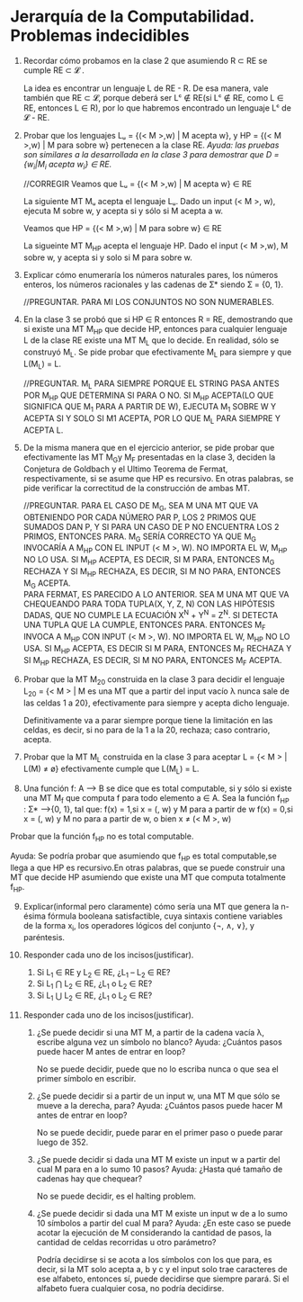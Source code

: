 # Jerarquía de la Computabilidad. Problemas indecidibles

1. Recordar cómo probamos en la clase 2 que asumiendo R ⊂ RE se cumple RE ⊂ 𝓛 .

    La idea es encontrar un lenguaje L de RE - R. De esa manera, vale también que RE ⊂ 𝓛, porque deberá ser Lᶜ ∉ RE(si Lᶜ ∉ RE, como L ∈ RE, entonces L ∈ R), por lo que habremos encontrado un lenguaje Lᶜ de 𝓛 - RE.

2. Probar que los lenguajes Lᵤ = {(< M >,w) | M acepta w}, y HP = {(< M >,w) | M para sobre w} pertenecen a la clase RE. *Ayuda: las pruebas son similares a la desarrollada en la clase 3 para demostrar que D = {w<sub>i</sub>|M<sub>i</sub> acepta w<sub>i</sub>} ∈ RE.*

    //CORREGIR
    Veamos que Lᵤ = {(< M >,w) | M acepta w} ∈ RE
    
    La siguiente MT Mᵤ acepta el lenguaje Lᵤ. Dado un input (< M >, w), ejecuta M sobre w, y acepta si y sólo si M acepta a w.

    Veamos que HP = {(< M >,w) | M para sobre w} ∈ RE

    La sigueinte MT M<sub>HP</sub> acepta el lenguaje HP. Dado el input (< M >,w), M sobre w, y acepta si y solo si M para sobre w.

3. Explicar cómo enumeraría los números naturales pares, los números enteros, los números racionales y las cadenas de Ʃ* siendo Ʃ = {0, 1}.

    //PREGUNTAR. PARA MI LOS CONJUNTOS NO SON NUMERABLES.

4. En la clase 3 se probó que si HP ∈ R entonces R = RE, demostrando que si existe una MT M<sub>HP</sub> que decide HP, entonces para cualquier lenguaje L de la clase RE existe una MT M<sub>L</sub> que lo decide. En realidad, sólo se construyó M<sub>L</sub>. Se pide probar que efectivamente M<sub>L</sub> para siempre y que L(M<sub>L</sub>) = L.

    //PREGUNTAR. M<sub>L</sub> PARA SIEMPRE PORQUE EL STRING PASA ANTES POR M<sub>HP</sub> QUE DETERMINA SI PARA O NO. SI M<sub>HP</sub> ACEPTA(LO QUE SIGNIFICA QUE M<sub>1</sub> PARA A PARTIR DE W), EJECUTA M<sub>1</sub> SOBRE W Y ACEPTA SI Y SOLO SI M1 ACEPTA, POR LO QUE M<sub>L</sub> PARA SIEMPRE Y ACEPTA L.

5. De la misma manera que en el ejercicio anterior, se pide probar que efectivamente las MT M<sub>G</sub>y M<sub>F</sub> presentadas en la clase 3, deciden la Conjetura de Goldbach y el Ultimo Teorema de Fermat, respectivamente, si se asume que HP es recursivo. En otras palabras, se pide verificar la correctitud de la construcción de ambas MT.

    //PREGUNTAR. PARA EL CASO DE M<sub>G</sub>, SEA M UNA MT QUE VA OBTENIENDO POR CADA NÚMERO PAR P, LOS 2 PRIMOS QUE SUMADOS DAN P, Y SI PARA UN CASO DE P NO ENCUENTRA LOS 2 PRIMOS, ENTONCES PARA. M<sub>G</sub> SERÍA CORRECTO YA QUE M<sub>G</sub> INVOCARÍA A M<sub>HP</sub> CON EL INPUT (< M >, W). NO IMPORTA EL W, M<sub>HP</sub> NO LO USA. SI M<sub>HP</sub> ACEPTA, ES DECIR, SI M PARA, ENTONCES M<sub>G</sub> RECHAZA Y SI M<sub>HP</sub> RECHAZA, ES DECIR, SI M NO PARA, ENTONCES M<sub>G</sub> ACEPTA.  
    PARA FERMAT, ES PARECIDO A LO ANTERIOR. SEA M UNA MT QUE VA CHEQUEANDO PARA TODA TUPLA(X, Y, Z, N) CON LAS HIPÓTESIS DADAS, QUE NO CUMPLE LA ECUACIÓN X<sup>N</sup> + Y<sup>N</sup> = Z<sup>N</sup>. SI DETECTA UNA TUPLA QUE LA CUMPLE, ENTONCES PARA. ENTONCES M<sub>F</sub> INVOCA A M<sub>HP</sub> CON INPUT (< M >, W). NO IMPORTA EL W, M<sub>HP</sub> NO LO USA. SI M<sub>HP</sub> ACEPTA, ES DECIR SI M PARA, ENTONCES M<sub>F</sub> RECHAZA Y SI M<sub>HP</sub> RECHAZA, ES DECIR, SI M NO PARA, ENTONCES M<sub>F</sub> ACEPTA.

6. Probar que la MT M<sub>20</sub> construida en la clase 3 para decidir el lenguaje L<sub>20</sub> = {< M > | M es una MT que a partir del input vacío λ nunca sale de las celdas 1 a 20}, efectivamente para siempre y acepta dicho lenguaje.

    Definitivamente va a parar siempre porque tiene la limitación en las celdas, es decir, si no para de la 1 a la 20, rechaza; caso contrario, acepta. 

7. Probar que la MT M<sub>L</sub> construida en la clase 3 para aceptar L = {< M > | L(M) ≠ ø} efectivamente cumple que L(M<sub>L</sub>) = L.

8. Una función f: A ⟶ B se dice que es total computable, si y sólo si existe una MT M<sub>f</sub> que computa f para todo elemento a ∈ A. Sea la función f<sub>HP</sub> : Ʃ* ⟶{0, 1}, tal que:
    f(x) = 1,si x = (<M>, w) y M para a partir de w
    f(x) = 0,si x = (<M>, w) y M no para a partir de w, o bien x ≠ (< M >, w)

Probar que la función f<sub>HP</sub> no es total computable.

Ayuda: Se podría probar que asumiendo que f<sub>HP</sub> es total computable,se llega a que HP es recursivo.En otras palabras, que se puede construir una MT que decide HP asumiendo que existe una MT que computa totalmente f<sub>HP</sub>.

9. Explicar(informal pero claramente) cómo sería una MT que genera la n-ésima fórmula booleana satisfactible, cuya sintaxis contiene variables de la forma x<sub>i</sub>, los operadores lógicos del conjunto {¬, ∧, ∨}, y paréntesis.

10. Responder cada uno de los incisos(justificar).
    1. Si L<sub>1</sub> ∈ RE y L<sub>2</sub> ∈ RE, ¿L<sub>1</sub> – L<sub>2</sub> ∈ RE?
    2. Si L<sub>1</sub> ⋂ L<sub>2</sub> ∈ RE, ¿L<sub>1</sub> o L<sub>2</sub> ∈ RE?
    3. Si L<sub>1</sub> ⋃ L<sub>2</sub> ∈ RE, ¿L<sub>1</sub> o L<sub>2</sub> ∈ RE?

11. Responder cada uno de los incisos(justificar).
    
    1. ¿Se puede decidir si una MT M, a partir de la cadena vacía λ, escribe alguna vez un símbolo no blanco? Ayuda: ¿Cuántos pasos puede hacer M antes de entrar en loop?

        No se puede decidir, puede que no lo escriba nunca o que sea el primer símbolo en escribir.

    2. ¿Se puede decidir si a partir de un input w, una MT M que sólo se mueve a la derecha, para? Ayuda: ¿Cuántos pasos puede hacer M antes de entrar en loop?

        No se puede decidir, puede parar en el primer paso o puede parar luego de 352.

    3. ¿Se puede decidir si dada una MT M existe un input w a partir del cual M para en a lo sumo 10 pasos? Ayuda: ¿Hasta qué tamaño de cadenas hay que chequear?

        No se puede decidir, es el halting problem.

    4. ¿Se puede decidir si dada una MT M existe un input w de a lo sumo 10 símbolos a partir del cual M para? Ayuda: ¿En este caso se puede acotar la ejecución de M considerando la cantidad de pasos, la cantidad de celdas recorridas u otro parámetro?

        Podría decidirse si se acota a los símbolos con los que para, es decir, si la MT solo acepta a, b y c y el input solo trae caracteres de ese alfabeto, entonces sí, puede decidirse que siempre parará. Si el alfabeto fuera cualquier cosa, no podría decidirse.
